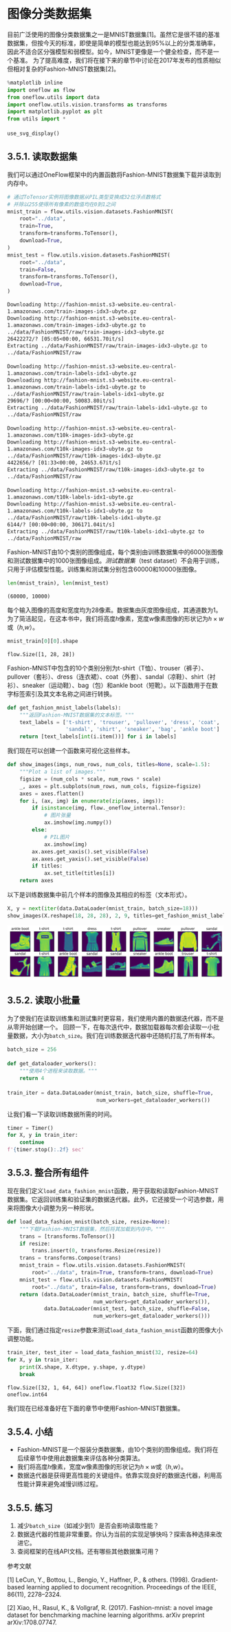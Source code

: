 # 图像分类数据集

目前广泛使用的图像分类数据集之一是MNIST数据集[1]。虽然它是很不错的基准数据集，但按今天的标准，即使是简单的模型也能达到95%以上的分类准确率，因此不适合区分强模型和弱模型。如今，MNIST更像是一个健全检查，而不是一个基准。
为了提高难度，我们将在接下来的章节中讨论在2017年发布的性质相似但相对复杂的Fashion-MNIST数据集[2]。

```python
%matplotlib inline
import oneflow as flow
from oneflow.utils import data
import oneflow.utils.vision.transforms as transforms
import matplotlib.pyplot as plt
from utils import *

use_svg_display()
```

## 3.5.1. 读取数据集

我们可以通过OneFlow框架中的内置函数将Fashion-MNIST数据集下载并读取到内存中。

```python
# 通过ToTensor实例将图像数据从PIL类型变换成32位浮点数格式
# 并除以255使得所有像素的数值均在0到1之间
mnist_train = flow.utils.vision.datasets.FashionMNIST(
    root="../data",
    train=True,
    transform=transforms.ToTensor(),
    download=True,
)
mnist_test = flow.utils.vision.datasets.FashionMNIST(
    root="../data",
    train=False,
    transform=transforms.ToTensor(),
    download=True,
)
```
    Downloading http://fashion-mnist.s3-website.eu-central-1.amazonaws.com/train-images-idx3-ubyte.gz
    Downloading http://fashion-mnist.s3-website.eu-central-1.amazonaws.com/train-images-idx3-ubyte.gz to ../data/FashionMNIST/raw/train-images-idx3-ubyte.gz
    26422272/? [05:05<00:00, 66531.70it/s]
    Extracting ../data/FashionMNIST/raw/train-images-idx3-ubyte.gz to ../data/FashionMNIST/raw

    Downloading http://fashion-mnist.s3-website.eu-central-1.amazonaws.com/train-labels-idx1-ubyte.gz
    Downloading http://fashion-mnist.s3-website.eu-central-1.amazonaws.com/train-labels-idx1-ubyte.gz to ../data/FashionMNIST/raw/train-labels-idx1-ubyte.gz
    29696/? [00:00<00:00, 50083.80it/s]
    Extracting ../data/FashionMNIST/raw/train-labels-idx1-ubyte.gz to ../data/FashionMNIST/raw

    Downloading http://fashion-mnist.s3-website.eu-central-1.amazonaws.com/t10k-images-idx3-ubyte.gz
    Downloading http://fashion-mnist.s3-website.eu-central-1.amazonaws.com/t10k-images-idx3-ubyte.gz to ../data/FashionMNIST/raw/t10k-images-idx3-ubyte.gz
    4422656/? [01:33<00:00, 24653.67it/s]
    Extracting ../data/FashionMNIST/raw/t10k-images-idx3-ubyte.gz to ../data/FashionMNIST/raw

    Downloading http://fashion-mnist.s3-website.eu-central-1.amazonaws.com/t10k-labels-idx1-ubyte.gz
    Downloading http://fashion-mnist.s3-website.eu-central-1.amazonaws.com/t10k-labels-idx1-ubyte.gz to ../data/FashionMNIST/raw/t10k-labels-idx1-ubyte.gz
    6144/? [00:00<00:00, 306171.04it/s]
    Extracting ../data/FashionMNIST/raw/t10k-labels-idx1-ubyte.gz to ../data/FashionMNIST/raw

Fashion-MNIST由10个类别的图像组成，每个类别由训练数据集中的6000张图像和测试数据集中的1000张图像组成。*测试数据集*（test dataset）不会用于训练，只用于评估模型性能。训练集和测试集分别包含60000和10000张图像。

```python
len(mnist_train), len(mnist_test)
```
    (60000, 10000)

每个输入图像的高度和宽度均为28像素。数据集由灰度图像组成，其通道数为1。为了简洁起见，在这本书中，我们将高度$h$像素，宽度$w$像素图像的形状记为$h \times w$或（$h$,$w$）。

```python
mnist_train[0][0].shape
```
    flow.Size([1, 28, 28])

Fashion-MNIST中包含的10个类别分别为t-shirt（T恤）、trouser（裤子）、pullover（套衫）、dress（连衣裙）、coat（外套）、sandal（凉鞋）、shirt（衬衫）、sneaker（运动鞋）、bag（包）和ankle boot（短靴）。以下函数用于在数字标签索引及其文本名称之间进行转换。

```python
def get_fashion_mnist_labels(labels):
    """返回Fashion-MNIST数据集的文本标签。"""
    text_labels = ['t-shirt', 'trouser', 'pullover', 'dress', 'coat',
                   'sandal', 'shirt', 'sneaker', 'bag', 'ankle boot']
    return [text_labels[int(i.item())] for i in labels]
```

我们现在可以创建一个函数来可视化这些样本。

```python
def show_images(imgs, num_rows, num_cols, titles=None, scale=1.5):
    """Plot a list of images."""
    figsize = (num_cols * scale, num_rows * scale)
    _, axes = plt.subplots(num_rows, num_cols, figsize=figsize)
    axes = axes.flatten()
    for i, (ax, img) in enumerate(zip(axes, imgs)):
        if isinstance(img, flow._oneflow_internal.Tensor):
            # 图片张量
            ax.imshow(img.numpy())
        else:
            # PIL图片
            ax.imshow(img)
        ax.axes.get_xaxis().set_visible(False)
        ax.axes.get_yaxis().set_visible(False)
        if titles:
            ax.set_title(titles[i])
    return axes
```

以下是训练数据集中前几个样本的图像及其相应的标签（文本形式）。

```python
X, y = next(iter(data.DataLoader(mnist_train, batch_size=18)))
show_images(X.reshape(18, 28, 28), 2, 9, titles=get_fashion_mnist_labels(y));
```
<div align=center>
<img src="../img/output_image-classification-dataset_e45669_68_0.svg"/>
</div>

## 3.5.2. 读取小批量

为了使我们在读取训练集和测试集时更容易，我们使用内置的数据迭代器，而不是从零开始创建一个。
回顾一下，在每次迭代中，数据加载器每次都会读取一小批量数据，大小为`batch_size`。我们在训练数据迭代器中还随机打乱了所有样本。

```python
batch_size = 256

def get_dataloader_workers():
    """使用4个进程来读取数据。"""
    return 4

train_iter = data.DataLoader(mnist_train, batch_size, shuffle=True,
                             num_workers=get_dataloader_workers())
```

让我们看一下读取训练数据所需的时间。

```python
timer = Timer()
for X, y in train_iter:
    continue
f'{timer.stop():.2f} sec'
```

## 3.5.3. 整合所有组件

现在我们定义`load_data_fashion_mnist`函数，用于获取和读取Fashion-MNIST数据集。它返回训练集和验证集的数据迭代器。此外，它还接受一个可选参数，用来将图像大小调整为另一种形状。

```python
def load_data_fashion_mnist(batch_size, resize=None):
    """下载Fashion-MNIST数据集，然后将其加载到内存中。"""
    trans = [transforms.ToTensor()]
    if resize:
        trans.insert(0, transforms.Resize(resize))
    trans = transforms.Compose(trans)
    mnist_train = flow.utils.vision.datasets.FashionMNIST(
        root="../data", train=True, transform=trans, download=True)
    mnist_test = flow.utils.vision.datasets.FashionMNIST(
        root="../data", train=False, transform=trans, download=True)
    return (data.DataLoader(mnist_train, batch_size, shuffle=True,
                            num_workers=get_dataloader_workers()),
            data.DataLoader(mnist_test, batch_size, shuffle=False,
                            num_workers=get_dataloader_workers()))
```


下面，我们通过指定`resize`参数来测试`load_data_fashion_mnist`函数的图像大小调整功能。

```python
train_iter, test_iter = load_data_fashion_mnist(32, resize=64)
for X, y in train_iter:
    print(X.shape, X.dtype, y.shape, y.dtype)
    break
```
    flow.Size([32, 1, 64, 64]) oneflow.float32 flow.Size([32]) oneflow.int64

我们现在已经准备好在下面的章节中使用Fashion-MNIST数据集。

## 3.5.4. 小结

* Fashion-MNIST是一个服装分类数据集，由10个类别的图像组成。我们将在后续章节中使用此数据集来评估各种分类算法。
* 我们将高度$h$像素，宽度$w$像素图像的形状记为$h \times w$或（$h$,$w$）。
* 数据迭代器是获得更高性能的关键组件。依靠实现良好的数据迭代器，利用高性能计算来避免减慢训练过程。

## 3.5.5. 练习

1. 减少`batch_size`（如减少到1）是否会影响读取性能？
1. 数据迭代器的性能非常重要。你认为当前的实现足够快吗？探索各种选择来改进它。
1. 查阅框架的在线API文档。还有哪些其他数据集可用？

参考文献

[1] LeCun, Y., Bottou, L., Bengio, Y., Haffner, P., & others. (1998). Gradient-based learning applied to document recognition. Proceedings of the IEEE, 86(11), 2278–2324.

[2] Xiao, H., Rasul, K., & Vollgraf, R. (2017). Fashion-mnist: a novel image dataset for benchmarking machine learning algorithms. arXiv preprint arXiv:1708.07747.
